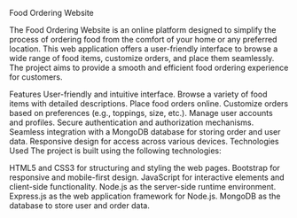 Food Ordering Website

The Food Ordering Website is an online platform designed to simplify the process of ordering food from the comfort of your home or any preferred location.
This web application offers a user-friendly interface to browse a wide range of food items, customize orders, and place them seamlessly. 
The project aims to provide a smooth and efficient food ordering experience for customers.

Features
User-friendly and intuitive interface.
Browse a variety of food items with detailed descriptions.
Place food orders online.
Customize orders based on preferences (e.g., toppings, size, etc.).
Manage user accounts and profiles.
Secure authentication and authorization mechanisms.
Seamless integration with a MongoDB database for storing order and user data.
Responsive design for access across various devices.
Technologies Used
The project is built using the following technologies:

HTML5 and CSS3 for structuring and styling the web pages.
Bootstrap for responsive and mobile-first design.
JavaScript for interactive elements and client-side functionality.
Node.js as the server-side runtime environment.
Express.js as the web application framework for Node.js.
MongoDB as the database to store user and order data.
